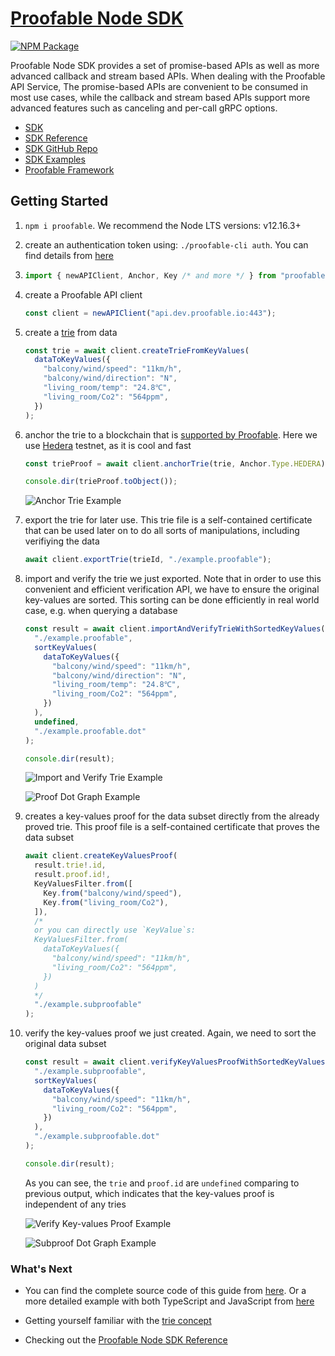 # [Proofable Node SDK](https://github.com/SouthbankSoftware/proofable/tree/master/node_sdk)

[![NPM Package](https://img.shields.io/npm/v/proofable?style=flat-square)](https://www.npmjs.com/package/proofable)

Proofable Node SDK provides a set of promise-based APIs as well as more advanced callback and stream based APIs. When dealing with the Proofable API Service, The promise-based APIs are convenient to be consumed in most use cases, while the callback and stream based APIs support more advanced features such as canceling and per-call gRPC options.

- [SDK](https://www.proofable.io/node_sdk/)
- [SDK Reference](https://www.proofable.io/node_sdk/docs/reference)
- [SDK GitHub Repo](https://github.com/SouthbankSoftware/proofable/tree/master/node_sdk)
- [SDK Examples](https://github.com/SouthbankSoftware/proofable/tree/master/node_sdk/src/examples)
- [Proofable Framework](https://www.proofable.io/)

## Getting Started

1. `npm i proofable`. We recommend the Node LTS versions: v12.16.3+

2. create an authentication token using: `./proofable-cli auth`. You can find details from [here](https://www.proofable.io/node_sdk/docs/example.html#step-1-authenticate-with-provendb)

3. ```typescript
   import { newAPIClient, Anchor, Key /* and more */ } from "proofable";
   ```

4. create a Proofable API client

   ```typescript
   const client = newAPIClient("api.dev.proofable.io:443");
   ```

5. create a [trie](https://www.proofable.io/docs/trie.html) from data

   ```typescript
   const trie = await client.createTrieFromKeyValues(
     dataToKeyValues({
       "balcony/wind/speed": "11km/h",
       "balcony/wind/direction": "N",
       "living_room/temp": "24.8℃",
       "living_room/Co2": "564ppm",
     })
   );
   ```

6. anchor the trie to a blockchain that is [supported by Proofable](https://www.proofable.io/docs/anchor.html#anchor.Anchor.Type). Here we use [Hedera](https://www.hedera.com/) testnet, as it is cool and fast

   ```typescript
   const trieProof = await client.anchorTrie(trie, Anchor.Type.HEDERA);

   console.dir(trieProof.toObject());
   ```

   ![Anchor Trie Example](https://www.proofable.io/node_sdk/docs/images/example_basic_anchor_trie.png)

7. export the trie for later use. This trie file is a self-contained certificate that can be used later on to do all sorts of manipulations, including verifiying the data

   ```typescript
   await client.exportTrie(trieId, "./example.proofable");
   ```

8. import and verify the trie we just exported. Note that in order to use this convenient and efficient verification API, we have to ensure the original key-values are sorted. This sorting can be done efficiently in real world case, e.g. when querying a database

   ```typescript
   const result = await client.importAndVerifyTrieWithSortedKeyValues(
     "./example.proofable",
     sortKeyValues(
       dataToKeyValues({
         "balcony/wind/speed": "11km/h",
         "balcony/wind/direction": "N",
         "living_room/temp": "24.8℃",
         "living_room/Co2": "564ppm",
       })
     ),
     undefined,
     "./example.proofable.dot"
   );

   console.dir(result);
   ```

   ![Import and Verify Trie Example](https://www.proofable.io/node_sdk/docs/images/example_basic_import_and_verify_trie.png)

   ![Proof Dot Graph Example](https://www.proofable.io/node_sdk/docs/images/example_basic_proof_dot.svg)

9. creates a key-values proof for the data subset directly from the already proved trie. This proof file is a self-contained certificate that proves the data subset

   ```typescript
   await client.createKeyValuesProof(
     result.trie!.id,
     result.proof.id!,
     KeyValuesFilter.from([
       Key.from("balcony/wind/speed"),
       Key.from("living_room/Co2"),
     ]),
     /*
     or you can directly use `KeyValue`s:
     KeyValuesFilter.from(
       dataToKeyValues({
         "balcony/wind/speed": "11km/h",
         "living_room/Co2": "564ppm",
       })
     )
     */
     "./example.subproofable"
   );
   ```

10. verify the key-values proof we just created. Again, we need to sort the original data subset

    ```typescript
    const result = await client.verifyKeyValuesProofWithSortedKeyValues(
      "./example.subproofable",
      sortKeyValues(
        dataToKeyValues({
          "balcony/wind/speed": "11km/h",
          "living_room/Co2": "564ppm",
        })
      ),
      "./example.subproofable.dot"
    );

    console.dir(result);
    ```

    As you can see, the `trie` and `proof.id` are `undefined` comparing to previous output, which indicates that the key-values proof is independent of any tries

    ![Verify Key-values Proof Example](https://www.proofable.io/node_sdk/docs/images/example_basic_verify_key_values_proof.png)

    ![Subproof Dot Graph Example](https://www.proofable.io/node_sdk/docs/images/example_basic_subproof_dot.svg)

### What's Next

- You can find the complete source code of this guide from [here](https://github.com/SouthbankSoftware/proofable/blob/master/node_sdk/src/examples/typescript_basic.ts). Or a more detailed example with both TypeScript and JavaScript from [here](https://www.proofable.io/node_sdk/docs/example.html)

- Getting yourself familiar with the [trie concept](https://www.proofable.io/docs/trie.html)

- Checking out the [Proofable Node SDK Reference](https://www.proofable.io/node_sdk/docs/reference)
